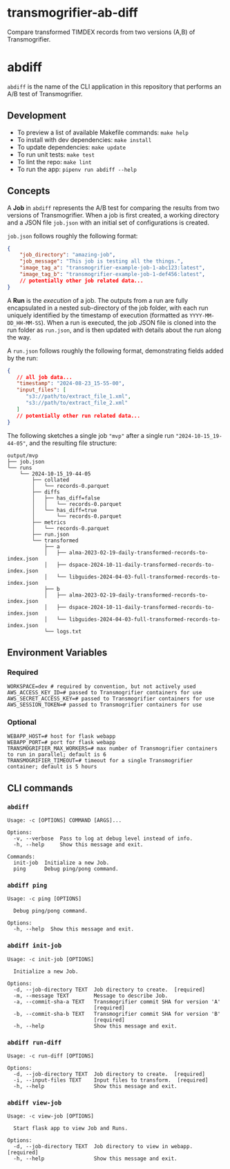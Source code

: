 # transmogrifier-ab-diff

Compare transformed TIMDEX records from two versions (A,B) of Transmogrifier.

# abdiff

`abdiff` is the name of the CLI application in this repository that performs an A/B test of Transmogrifier.

## Development

- To preview a list of available Makefile commands: `make help`
- To install with dev dependencies: `make install`
- To update dependencies: `make update`
- To run unit tests: `make test`
- To lint the repo: `make lint`
- To run the app: `pipenv run abdiff --help`

## Concepts

A **Job** in `abdiff` represents the A/B test for comparing the results from two versions of Transmogrifier.  When a job is first created, a working directory and a JSON file `job.json` with an initial set of configurations is created.

`job.json` follows roughly the following format:

```json
{
	"job_directory": "amazing-job",
	"job_message": "This job is testing all the things.",
	"image_tag_a": "transmogrifier-example-job-1-abc123:latest",
	"image_tag_b": "transmogrifier-example-job-1-def456:latest",
	// potentially other job related data...
}
```

A **Run** is the _execution_ of a job. The outputs from a run are fully encapsulated in a nested sub-directory of the job folder, with each run uniquely identified by the timestamp of execution (formatted as `YYYY-MM-DD_HH-MM-SS`). When a run is executed, the job JSON file is cloned into the run folder as `run.json`, and is then updated with details about the run along the way.

A `run.json` follows roughly the following format, demonstrating fields added by the run:

```json
{
   // all job data...
   "timestamp": "2024-08-23_15-55-00",   
   "input_files": [
      "s3://path/to/extract_file_1.xml",
      "s3://path/to/extract_file_2.xml"
   ]
   // potentially other run related data...
}
```

The following sketches a single job `"mvp"` after a single run `"2024-10-15_19-44-05"`, and the resulting file structure:

```text
output/mvp
├── job.json
└── runs
    └── 2024-10-15_19-44-05
        ├── collated
        │   └── records-0.parquet
        ├── diffs
        │   ├── has_diff=false
        │   │   └── records-0.parquet
        │   └── has_diff=true
        │       └── records-0.parquet
        ├── metrics
        │   └── records-0.parquet
        ├── run.json
        └── transformed
            ├── a
            │   ├── alma-2023-02-19-daily-transformed-records-to-index.json
            │   ├── dspace-2024-10-11-daily-transformed-records-to-index.json
            │   └── libguides-2024-04-03-full-transformed-records-to-index.json
            ├── b
            │   ├── alma-2023-02-19-daily-transformed-records-to-index.json
            │   ├── dspace-2024-10-11-daily-transformed-records-to-index.json
            │   └── libguides-2024-04-03-full-transformed-records-to-index.json
            └── logs.txt
```

## Environment Variables

### Required

```text
WORKSPACE=dev # required by convention, but not actively used
AWS_ACCESS_KEY_ID=# passed to Transmogrifier containers for use
AWS_SECRET_ACCESS_KEY=# passed to Transmogrifier containers for use 
AWS_SESSION_TOKEN=# passed to Transmogrifier containers for use
```

### Optional

```text
WEBAPP_HOST=# host for flask webapp
WEBAPP_PORT=# port for flask webapp
TRANSMOGRIFIER_MAX_WORKERS=# max number of Transmogrifier containers to run in parallel; default is 6
TRANSMOGRIFIER_TIMEOUT=# timeout for a single Transmogrifier container; default is 5 hours
```

## CLI commands

### `abdiff`
```text
Usage: -c [OPTIONS] COMMAND [ARGS]...

Options:
  -v, --verbose  Pass to log at debug level instead of info.
  -h, --help     Show this message and exit.

Commands:
  init-job  Initialize a new Job.
  ping      Debug ping/pong command.
```

### `abdiff ping`
```text
Usage: -c ping [OPTIONS]

  Debug ping/pong command.

Options:
  -h, --help  Show this message and exit.
```

### `abdiff init-job`
```text
Usage: -c init-job [OPTIONS]

  Initialize a new Job.

Options:
  -d, --job-directory TEXT  Job directory to create.  [required]
  -m, --message TEXT        Message to describe Job.
  -a, --commit-sha-a TEXT   Transmogrifier commit SHA for version 'A'
                            [required]
  -b, --commit-sha-b TEXT   Transmogrifier commit SHA for version 'B'
                            [required]
  -h, --help                Show this message and exit.
```

### `abdiff run-diff`
```text
Usage: -c run-diff [OPTIONS]

Options:
  -d, --job-directory TEXT  Job directory to create.  [required]
  -i, --input-files TEXT    Input files to transform.  [required]
  -h, --help                Show this message and exit.
```

### `abdiff view-job`
```text
Usage: -c view-job [OPTIONS]

  Start flask app to view Job and Runs.

Options:
  -d, --job-directory TEXT  Job directory to view in webapp.  [required]
  -h, --help                Show this message and exit.
```

